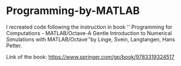 # Programming-by-MATLAB
I recreated code following the instruction in book '' Programming for Computations - MATLAB/Octave-A Gentle Introduction to Numerical Simulations with MATLAB/Octave''by Linge, Svein, Langtangen, Hans Petter. 

Link of the book: https://www.springer.com/gp/book/9783319324517
